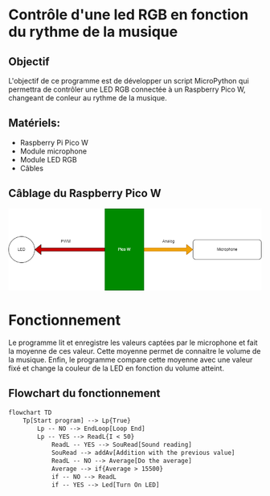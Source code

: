 # Contrôle d'une led RGB en fonction du rythme de la musique
## Objectif
L'objectif de ce programme est de développer un script MicroPython qui permettra de contrôler une LED RGB connectée à un Raspberry Pico W, changeant de conleur au rythme de la musique.

## Matériels:
* Raspberry Pi Pico W
* Module microphone
* Module LED RGB
* Câbles

## Câblage du Raspberry Pico W
![cablage_LCD](Images/cablage.png)

# Fonctionnement
Le programme lit et enregistre les valeurs captées par le microphone et fait la moyenne de ces valeur.
Cette moyenne permet de connaitre le volume de la musique.
Enfin, le programme compare cette moyenne avec une valeur fixé et change la couleur de la LED en fonction du volume atteint. 

## Flowchart du fonctionnement
```mermaid
flowchart TD
    Tp[Start program] --> Lp{True}
        Lp -- NO --> EndLoop[Loop End]
        Lp -- YES --> ReadL{I < 50}
            ReadL -- YES --> SouRead[Sound reading]
            SouRead --> addAv[Addition with the previous value]
            ReadL -- NO --> Average[Do the average]  
            Average --> if{Average > 15500}
            if -- NO --> ReadL
            if -- YES --> Led[Turn On LED]